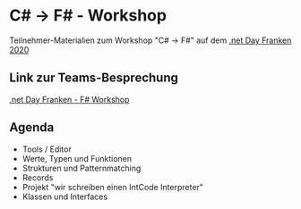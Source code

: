 # C# &rarr; F# - Workshop

Teilnehmer-Materialien zum Workshop "C# &rarr; F#"
auf dem [.net Day Franken 2020](https://www.dotnet-day-franken.de/)

## Link zur Teams-Besprechung

[.net Day Franken - F# Workshop](https://teams.microsoft.com/l/meetup-join/19%3ameeting_NzNlN2VjNDctNTM4NS00YzdmLTllZTgtZjFhMzRkYTI3OTA2%40thread.v2/0?context=%7b%22Tid%22%3a%220dc98ed6-15b2-44be-a4fd-7e9882c0f0c2%22%2c%22Oid%22%3a%22b6e5299e-312d-4154-82cb-abfac23c8dde%22%7d)

## Agenda

- Tools / Editor
- Werte, Typen und Funktionen
- Strukturen und Patternmatching
- Records
- Projekt "wir schreiben einen IntCode Interpreter"
- Klassen und Interfaces
